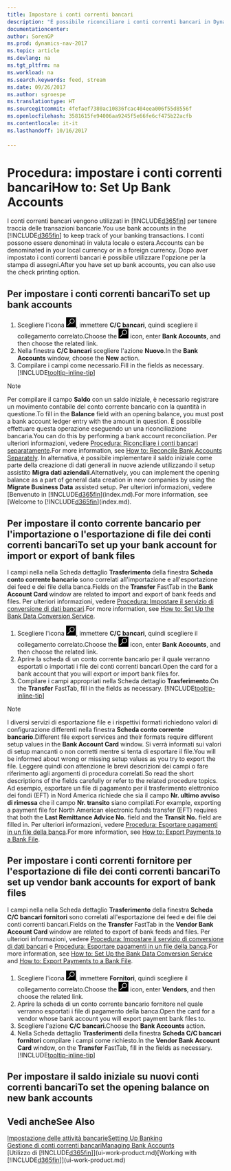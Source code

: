 ```yaml
---
title: Impostare i conti correnti bancari
description: "È possibile riconciliare i conti correnti bancari in Dynamics NAV con gli estratti conto della banca."
documentationcenter: 
author: SorenGP
ms.prod: dynamics-nav-2017
ms.topic: article
ms.devlang: na
ms.tgt_pltfrm: na
ms.workload: na
ms.search.keywords: feed, stream
ms.date: 09/26/2017
ms.author: sgroespe
ms.translationtype: HT
ms.sourcegitcommit: 4fefaef7380ac10836fcac404eea006f55d8556f
ms.openlocfilehash: 3581615fe94006aa9245f5e66fe6cf475b22acfb
ms.contentlocale: it-it
ms.lasthandoff: 10/16/2017

---
```

# <a name="how-to-set-up-bank-accounts"></a><span data-ttu-id="e484d-103">Procedura: impostare i conti correnti bancari</span><span class="sxs-lookup"><span data-stu-id="e484d-103">How to: Set Up Bank Accounts</span></span>
<span data-ttu-id="e484d-104">I conti correnti bancari vengono utilizzati in [!INCLUDE[d365fin](includes/d365fin_md.md)] per tenere traccia delle transazioni bancarie.</span><span class="sxs-lookup"><span data-stu-id="e484d-104">You use bank accounts in the [!INCLUDE[d365fin](includes/d365fin_md.md)] to keep track of your banking transactions.</span></span> <span data-ttu-id="e484d-105">I conti possono essere denominati in valuta locale o estera.</span><span class="sxs-lookup"><span data-stu-id="e484d-105">Accounts can be denominated in your local currency or in a foreign currency.</span></span> <span data-ttu-id="e484d-106">Dopo aver impostato i conti correnti bancari è possibile utilizzare l'opzione per la stampa di assegni.</span><span class="sxs-lookup"><span data-stu-id="e484d-106">After you have set up bank accounts, you can also use the check printing option.</span></span>

## <a name="to-set-up-bank-accounts"></a><span data-ttu-id="e484d-107">Per impostare i conti correnti bancari</span><span class="sxs-lookup"><span data-stu-id="e484d-107">To set up bank accounts</span></span>
1. <span data-ttu-id="e484d-108">Scegliere l'icona ![Cerca pagina o report](media/ui-search/search_small.png "icona Cerca pagina o report"), immettere **C/C bancari**, quindi scegliere il collegamento correlato.</span><span class="sxs-lookup"><span data-stu-id="e484d-108">Choose the ![Search for Page or Report](media/ui-search/search_small.png "Search for Page or Report icon") icon, enter **Bank Accounts**, and then choose the related link.</span></span>
2. <span data-ttu-id="e484d-109">Nella finestra **C/C bancari** scegliere l'azione **Nuovo**.</span><span class="sxs-lookup"><span data-stu-id="e484d-109">In the **Bank Accounts** window, choose the **New** action.</span></span>
3. <span data-ttu-id="e484d-110">Compilare i campi come necessario.</span><span class="sxs-lookup"><span data-stu-id="e484d-110">Fill in the fields as necessary.</span></span> [!INCLUDE[tooltip-inline-tip](includes/tooltip-inline-tip_md.md)]

> [!NOTE]
> <span data-ttu-id="e484d-111">Per compilare il campo **Saldo** con un saldo iniziale, è necessario registrare un movimento contabile del conto corrente bancario con la quantità in questione.</span><span class="sxs-lookup"><span data-stu-id="e484d-111">To fill in the **Balance** field with an opening balance, you must post a bank account ledger entry with the amount in question.</span></span> <span data-ttu-id="e484d-112">È possibile effettuare questa operazione eseguendo un una riconciliazione bancaria.</span><span class="sxs-lookup"><span data-stu-id="e484d-112">You can do this by performing a bank account reconciliation.</span></span> <span data-ttu-id="e484d-113">Per ulteriori informazioni, vedere [Procedura: Riconciliare i conti bancari separatamente](bank-how-reconcile-bank-accounts-separately.md).</span><span class="sxs-lookup"><span data-stu-id="e484d-113">For more information, see [How to: Reconcile Bank Accounts Separately](bank-how-reconcile-bank-accounts-separately.md).</span></span> <span data-ttu-id="e484d-114">In alternativa, è possibile implementare il saldo iniziale come parte della creazione di dati generali in nuove aziende utilizzando il setup assistito **Migra dati aziendali**.</span><span class="sxs-lookup"><span data-stu-id="e484d-114">Alternatively, you can implement the opening balance as a part of general data creation in new companies by using the **Migrate Business Data** assisted setup.</span></span> <span data-ttu-id="e484d-115">Per ulteriori informazioni, vedere [Benvenuto in [!INCLUDE[d365fin](includes/d365fin_md.md)](index.md).</span><span class="sxs-lookup"><span data-stu-id="e484d-115">For more information, see [Welcome to [!INCLUDE[d365fin](includes/d365fin_md.md)](index.md).</span></span>

## <a name="to-set-up-your-bank-account-for-import-or-export-of-bank-files"></a><span data-ttu-id="e484d-116">Per impostare il conto corrente bancario per l'importazione o l'esportazione di file dei conti correnti bancari</span><span class="sxs-lookup"><span data-stu-id="e484d-116">To set up your bank account for import or export of bank files</span></span>
<span data-ttu-id="e484d-117">I campi nella nella Scheda dettaglio **Trasferimento** della finestra **Scheda conto corrente bancario** sono correlati all'importazione e all'esportazione dei feed e dei file della banca.</span><span class="sxs-lookup"><span data-stu-id="e484d-117">Fields on the **Transfer** FastTab in the **Bank Account Card** window are related to import and export of bank feeds and files.</span></span> <span data-ttu-id="e484d-118">Per ulteriori informazioni, vedere [Procedura: Impostare il servizio di conversione di dati bancari](bank-how-setup-bank-data-conversion-service.md).</span><span class="sxs-lookup"><span data-stu-id="e484d-118">For more information, see [How to: Set Up the Bank Data Conversion Service](bank-how-setup-bank-data-conversion-service.md).</span></span>

1. <span data-ttu-id="e484d-119">Scegliere l'icona ![Cerca pagina o report](media/ui-search/search_small.png "icona Cerca pagina o report"), immettere **C/C bancari**, quindi scegliere il collegamento correlato.</span><span class="sxs-lookup"><span data-stu-id="e484d-119">Choose the ![Search for Page or Report](media/ui-search/search_small.png "Search for Page or Report icon") icon, enter **Bank Accounts**, and then choose the related link.</span></span>
2. <span data-ttu-id="e484d-120">Aprire la scheda di un conto corrente bancario per il quale verranno esportati o importati i file dei conti correnti bancari.</span><span class="sxs-lookup"><span data-stu-id="e484d-120">Open the card for a bank account that you will export or import bank files for.</span></span>
3. <span data-ttu-id="e484d-121">Compilare i campi appropriati nella Scheda dettaglio **Trasferimento**.</span><span class="sxs-lookup"><span data-stu-id="e484d-121">On the **Transfer** FastTab, fill in the fields as necessary.</span></span> [!INCLUDE[tooltip-inline-tip](includes/tooltip-inline-tip_md.md)]

> [!NOTE]  
>   <span data-ttu-id="e484d-122">I diversi servizi di esportazione file e i rispettivi formati richiedono valori di configurazione differenti nella finestra **Scheda conto corrente bancario**.</span><span class="sxs-lookup"><span data-stu-id="e484d-122">Different file export services and their formats require different setup values in the **Bank Account Card** window.</span></span> <span data-ttu-id="e484d-123">Si verrà informati sui valori di setup mancanti o non corretti mentre si tenta di esportare il file.</span><span class="sxs-lookup"><span data-stu-id="e484d-123">You will be informed about wrong or missing setup values as you try to export the file.</span></span> <span data-ttu-id="e484d-124">Leggere quindi con attenzione le brevi descrizioni dei campi o fare riferimento agli argomenti di procedura correlati.</span><span class="sxs-lookup"><span data-stu-id="e484d-124">So read the short descriptions of the fields carefully or refer to the related procedure topics.</span></span> <span data-ttu-id="e484d-125">Ad esempio, esportare un file di pagamento per il trasferimento elettronico dei fondi (EFT) in Nord America richiede che sia il campo **Nr. ultimo avviso di rimessa** che il campo **Nr. transito** siano compilati.</span><span class="sxs-lookup"><span data-stu-id="e484d-125">For example, exporting a payment file for North American electronic funds transfer (EFT) requires that both the **Last Remittance Advice No.** field and the **Transit No.** field are filled in.</span></span> <span data-ttu-id="e484d-126">Per ulteriori informazioni, vedere [Procedura: Esportare pagamenti in un file della banca](payables-how-export-payments-bank-file.md).</span><span class="sxs-lookup"><span data-stu-id="e484d-126">For more information, see [How to: Export Payments to a Bank File](payables-how-export-payments-bank-file.md).</span></span>

## <a name="to-set-up-vendor-bank-accounts-for-export-of-bank-files"></a><span data-ttu-id="e484d-127">Per impostare i conti correnti fornitore per l'esportazione di file dei conti correnti bancari</span><span class="sxs-lookup"><span data-stu-id="e484d-127">To set up vendor bank accounts for export of bank files</span></span>
<span data-ttu-id="e484d-128">I campi nella nella Scheda dettaglio **Trasferimento** della finestra **Scheda C/C bancari fornitori** sono correlati all'esportazione dei feed e dei file dei conti correnti bancari.</span><span class="sxs-lookup"><span data-stu-id="e484d-128">Fields on the **Transfer** FastTab in the **Vendor Bank Account Card** window are related to export of bank feeds and files.</span></span> <span data-ttu-id="e484d-129">Per ulteriori informazioni, vedere [Procedura: Impostare il servizio di conversione di dati bancari](bank-how-setup-bank-data-conversion-service.md) e [Procedura: Esportare pagamenti in un file della banca](payables-how-export-payments-bank-file.md).</span><span class="sxs-lookup"><span data-stu-id="e484d-129">For more information, see [How to: Set Up the Bank Data Conversion Service](bank-how-setup-bank-data-conversion-service.md) and [How to: Export Payments to a Bank File](payables-how-export-payments-bank-file.md).</span></span>

1. <span data-ttu-id="e484d-130">Scegliere l'icona ![Cerca pagina o report](media/ui-search/search_small.png "icona Cerca pagina o report"), immettere **Fornitori**, quindi scegliere il collegamento correlato.</span><span class="sxs-lookup"><span data-stu-id="e484d-130">Choose the ![Search for Page or Report](media/ui-search/search_small.png "Search for Page or Report icon") icon, enter **Vendors**, and then choose the related link.</span></span>
2. <span data-ttu-id="e484d-131">Aprire la scheda di un conto corrente bancario fornitore nel quale verranno esportati i file di pagamento della banca.</span><span class="sxs-lookup"><span data-stu-id="e484d-131">Open the card for a vendor whose bank account you will export payment bank files to.</span></span>
3. <span data-ttu-id="e484d-132">Scegliere l'azione **C/C bancari**.</span><span class="sxs-lookup"><span data-stu-id="e484d-132">Choose the **Bank Accounts** action.</span></span>
3. <span data-ttu-id="e484d-133">Nella Scheda dettaglio **Trasferimenti** della finestra **Scheda C/C bancari fornitori** compilare i campi come richiesto.</span><span class="sxs-lookup"><span data-stu-id="e484d-133">In the **Vendor Bank Account Card** window, on the **Transfer** FastTab, fill in the fields as necessary.</span></span> [!INCLUDE[tooltip-inline-tip](includes/tooltip-inline-tip_md.md)]

## <a name="to-set-the-opening-balance-on-new-bank-accounts"></a><span data-ttu-id="e484d-134">Per impostare il saldo iniziale su nuovi conti correnti bancari</span><span class="sxs-lookup"><span data-stu-id="e484d-134">To set the opening balance on new bank accounts</span></span>


## <a name="see-also"></a><span data-ttu-id="e484d-135">Vedi anche</span><span class="sxs-lookup"><span data-stu-id="e484d-135">See Also</span></span>
[<span data-ttu-id="e484d-136">Impostazione delle attività bancarie</span><span class="sxs-lookup"><span data-stu-id="e484d-136">Setting Up Banking</span></span>](bank-setup-banking.md)  
[<span data-ttu-id="e484d-137">Gestione di conti correnti bancari</span><span class="sxs-lookup"><span data-stu-id="e484d-137">Managing Bank Accounts</span></span>](bank-manage-bank-accounts.md)  
<span data-ttu-id="e484d-138">[Utilizzo di [!INCLUDE[d365fin](includes/d365fin_md.md)]](ui-work-product.md)</span><span class="sxs-lookup"><span data-stu-id="e484d-138">[Working with [!INCLUDE[d365fin](includes/d365fin_md.md)]](ui-work-product.md)</span></span>

